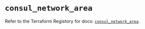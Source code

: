 # `consul_network_area`

Refer to the Terraform Registory for docs: [`consul_network_area`](https://registry.terraform.io/providers/hashicorp/consul/2.18.0/docs/resources/network_area).
